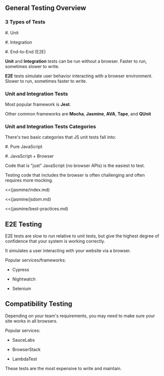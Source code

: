 ## General Testing Overview

### 3 Types of Tests

  #. Unit

  #. Integration

  #. End-to-End (E2E)

**Unit** and **Integration** tests can be run without a browser. Faster to run, sometimes slower to write.

**E2E** tests simulate user behavior interacting with a browser environment. Slower to run, sometimes faster to write.

### Unit and Integration Tests

Most popular framework is **Jest**.

Other common frameworks are **Mocha**, **Jasmine**, **AVA**, **Tape**, and **QUnit**

### Unit and Integration Tests Categories

There's two basic categories that JS unit tests fall into:

  #. Pure JavaScript

  #. JavaScript + Browser

Code that is "just" JavaScript (no browser APIs) is the easiest to test.

Testing code that includes the browser is often challenging and often requires more mocking.

<<(jasmine/index.md)

<<(jasmine/jsdom.md)

<<(jasmine/best-practices.md)

## E2E Testing

E2E tests are slow to run relative to unit tests, but give the highest degree of confidence that your system is working correctly.

It simulates a user interacting with your website via a browser.

Popular services/frameworks:

  * Cypress

  * Nightwatch

  * Selenium

## Compatibility Testing

Depending on your team's requirements, you may need to make sure your site works in all browsers.

Popular services:

  * SauceLabs

  * BrowserStack

   * LambdaTest

These tests are the most expensive to write and maintain.
